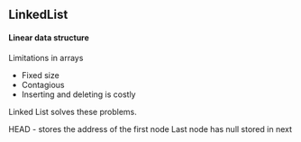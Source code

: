 ## LinkedList

#### Linear data structure

Limitations in arrays
- Fixed size
- Contagious
- Inserting and deleting is costly

Linked List solves these problems.

HEAD - stores the address of the first node
Last node has null stored in next